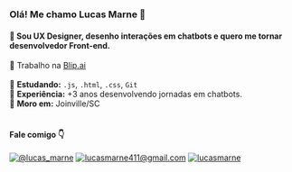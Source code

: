 ### Olá! Me chamo Lucas Marne 👋
#### 🤖 Sou UX Designer, desenho interações em chatbots e quero me tornar desenvolvedor Front-end.
💼 Trabalho na [Blip.ai](https://www.blip.ai/)
<br>
<br>
📝 <b>Estudando:</b> `.js`, `.html`, `.css`, `Git`<br>
🧠 <b>Experiência:</b> +3 anos desenvolvendo jornadas em chatbots.<br>
📍 <b>Moro em:</b> Joinville/SC<br>
<br>
#### Fale comigo 👇
<div>
  <a href="https://instagram.com/lucas_marne" target="_blank"><img loading="lazy" src="https://img.shields.io/badge/-Instagram-%23E4405F?style=for-the-badge&logo=instagram&logoColor=white" target="_blank" alt="@lucas_marne"></a>
  <a href = "mailto:lucasmarne411@gmail.com"><img loading="lazy" src="https://img.shields.io/badge/Gmail-D14836?style=for-the-badge&logo=gmail&logoColor=white" target="_blank" alt="lucasmarne411@gmail.com"></a>
  <a href="https://www.linkedin.com/in/lucasmarne" target="_blank"><img loading="lazy" src="https://img.shields.io/badge/-LinkedIn-%230077B5?style=for-the-badge&logo=linkedin&logoColor=white" target="_blank" alt="lucasmarne"></a>   
</div>
<br>
<br>
